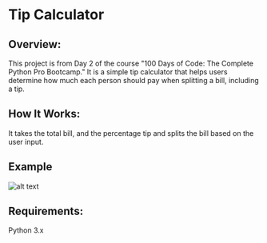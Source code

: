 # **Tip Calculator** 

## **Overview:**

This project is from Day 2 of the course "100 Days of Code: The Complete Python Pro Bootcamp." It is a simple tip calculator that helps users determine how much each person should pay when splitting a bill, including a tip.


## **How It Works:**

It takes the total bill, and the percentage tip and splits the bill based on the user input.

## **Example**

![alt text](https://github.com/Bosaif39/example-pics/blob/main/D_2.png?raw=true)

## **Requirements:**

Python 3.x
